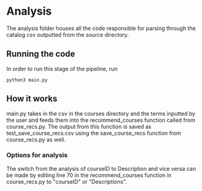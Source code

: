 # Analysis
The analysis folder houses all the code responsible for parsing through the catalog csv outputted from the source directory. 

## Running the code

In order to run this stage of the pipeline, run

```
python3 main.py
```
## How it works

main.py takes in the csv in the courses directory and the terms inputted by the user and feeds them into the recommend_courses function called from course_recs.py. The output from this function is saved as test_save_course_recs.csv using the save_course_recs function from course_recs.py as well.

### Options for analysis

The switch from the analysis of courseID to Description and vice versa can be made by editing line 70 in the recommend_courses function in course_recs.py to "courseID" or "Descriptions".
